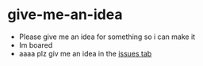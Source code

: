 # give-me-an-idea
 - Please give me an idea for something so i can make it
 - Im boared
 - aaaa plz giv me an idea in the [issues tab](https://github.com/AshKetchumPL/give-me-an-idea/issues)
